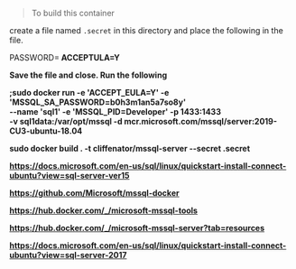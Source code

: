 > To build this container

create a file named `.secret` in this directory and place the following in the file.

PASSWORD=<strong password>
ACCEPTULA=Y

Save the file and close. Run the following



;sudo docker run -e 'ACCEPT_EULA=Y' -e 'MSSQL_SA_PASSWORD=b0h3m1an5a7so8y' \
   --name 'sql1' -e 'MSSQL_PID=Developer' -p 1433:1433 \
   -v sql1data:/var/opt/mssql -d mcr.microsoft.com/mssql/server:2019-CU3-ubuntu-18.04

sudo docker build . -t cliffenator/mssql-server --secret .secret


https://docs.microsoft.com/en-us/sql/linux/quickstart-install-connect-ubuntu?view=sql-server-ver15

https://github.com/Microsoft/mssql-docker

https://hub.docker.com/_/microsoft-mssql-tools

https://hub.docker.com/_/microsoft-mssql-server?tab=resources


https://docs.microsoft.com/en-us/sql/linux/quickstart-install-connect-ubuntu?view=sql-server-2017

